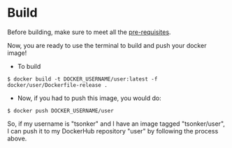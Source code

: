 # Build
Before building, make sure to meet all the [pre-requisites](https://github.com/KavachSec/KupcakeShop#pre-requisites).

Now, you are ready to use the terminal to build and push your docker image!
- To build 
```
$ docker build -t DOCKER_USERNAME/user:latest -f docker/user/Dockerfile-release .
```
- Now, if you had to push this image, you would do:
```
$ docker push DOCKER_USERNAME/user
```
So, if my username is "tsonker" and I have an image tagged "tsonker/user", I can push it to my DockerHub repository "user" by following the process above.
